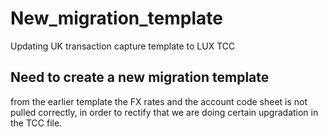 # New_migration_template
Updating UK transaction capture template to LUX TCC


## Need to create a new migration template
from the earlier template the FX rates and the account code sheet is not pulled correctly, in order to rectify that we are doing certain upgradation in the TCC file.

